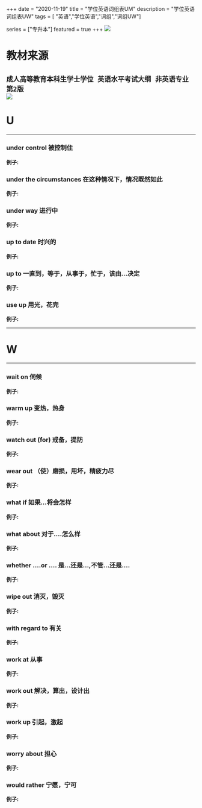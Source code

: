+++
date = "2020-11-19"
title = "学位英语词组表UM"
description = "学位英语词组表UW"
tags = [ "英语","学位英语","词组","词组UW"]
       
series = ["专升本"]
featured = true
+++
![](https://gitee.com/lalalaxiaowifi/pictures/raw/master/image/%E6%97%A5%E5%B8%B8%E6%90%AC%E7%A0%96%E5%A4%B4.png)
# 教材来源
````成人高等教育本科生学士学位 英语水平考试大纲 非英语专业 第2版````<br>
![](https://gitee.com/lalalaxiaowifi/pictures/raw/master/image/20201119160558.png)
---
# U
---
### under control 被控制住
**例子:**<br>
### under the circumstances 在这种情况下，情况既然如此
**例子:**<br>
### under way 进行中
**例子:**<br>
### up to  date 时兴的
**例子:**<br>
### up to 一直到，等于，从事于，忙于，该由...决定
**例子:**<br>
### use up 用光，花完
**例子:**<br>

---
# W
---

### wait on 伺候
**例子:**<br>
### warm up 变热，热身
**例子:**<br>
### watch out (for) 戒备，提防
**例子:**<br>
### wear out （使）磨损，用坏，精疲力尽
**例子:**<br>
### what if 如果...将会怎样
**例子:**<br>
### what about 对于....怎么样
**例子:**<br>
### whether ....or .... 是...还是...,不管...还是....
**例子:**<br>
### wipe out 消灭，毁灭
**例子:**<br>
### with regard to 有关
**例子:**<br>
### work at 从事
**例子:**<br>
### work out 解决，算出，设计出
**例子:**<br>
### work up 引起，激起
**例子:**<br>
### worry about 担心
**例子:**<br>
### would rather 宁愿，宁可
**例子:**<br>


